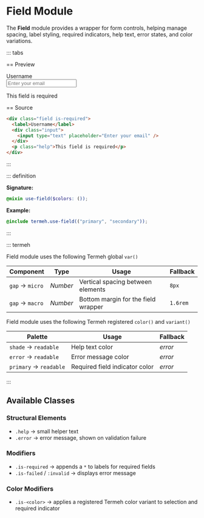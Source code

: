 # Field Module

The **Field** module provides a wrapper for form controls, helping manage spacing, label styling, required indicators, help text, error states, and color variations.

::: tabs

== Preview

<!-- markdownlint-disable MD033 -->
<Preview height="6rem">
  <div class="field is-required">
    <label>Username</label>
    <div class="input">
      <input type="text" placeholder="Enter your email" />
    </div>
    <p class="help">This field is required</p>
  </div>
</Preview>
<!-- markdownlint-enable MD033 -->

== Source

```html
<div class="field is-required">
  <label>Username</label>
  <div class="input">
    <input type="text" placeholder="Enter your email" />
  </div>
  <p class="help">This field is required</p>
</div>
```

:::

::: definition

**Signature:**

```scss
@mixin use-field($colors: ());
```

**Example:**

```scss
@include termeh.use-field(("primary", "secondary"));
```

:::

::: termeh

Field module uses the following Termeh global `var()`

| Component       | Type     | Usage                               | Fallback |
| --------------- | -------- | ----------------------------------- | -------- |
| `gap` → `micro` | _Number_ | Vertical spacing between elements   | `8px`    |
| `gap` → `macro` | _Number_ | Bottom margin for the field wrapper | `1.6rem` |

Field module uses the following Termeh registered `color()` and `variant()`

| Palette                | Usage                          | Fallback |
| ---------------------- | ------------------------------ | -------- |
| `shade` → `readable`   | Help text color                | _error_  |
| `error` → `readable`   | Error message color            | _error_  |
| `primary` → `readable` | Required field indicator color | _error_  |

:::

## Available Classes

### Structural Elements

- `.help` → small helper text
- `.error` → error message, shown on validation failure

### Modifiers

- `.is-required` → appends a `*` to labels for required fields
- `.is-failed` / `:invalid` → displays error message

### Color Modifiers

- `.is-<color>` → applies a registered Termeh color variant to selection and required indicator
